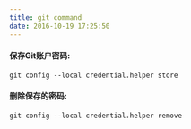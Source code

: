 ```yaml
---
title: git command
date: 2016-10-19 17:25:50
---
```


#### 保存Git账户密码:
`git config --local credential.helper
store`
#### 删除保存的密码:
`git config --local credential.helper
remove`